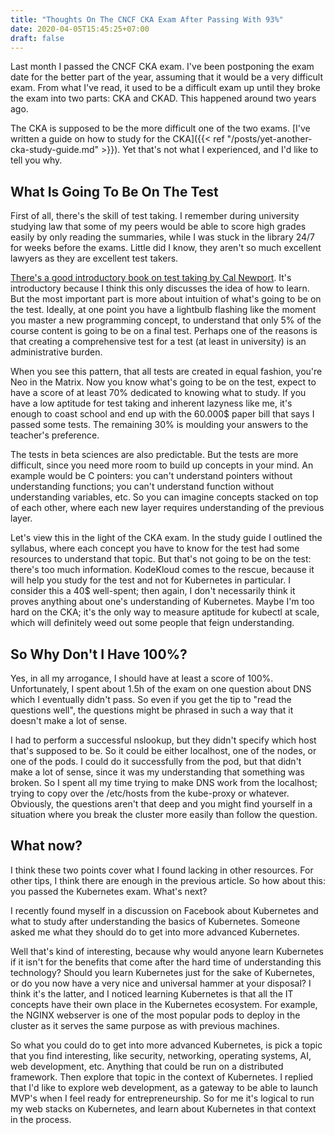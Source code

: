 ```yaml
---
title: "Thoughts On The CNCF CKA Exam After Passing With 93%"
date: 2020-04-05T15:45:25+07:00
draft: false
---
```

Last month I passed the CNCF CKA exam. I've been postponing the exam date for the better part of the year, assuming that it would be a very difficult exam. From what I've read, it used to be a difficult exam up until they broke the exam into two parts: CKA and CKAD. This happened around two years ago. 

The CKA is supposed to be the more difficult one of the two exams. [I've written a guide on how to study for the CKA]({{< ref "/posts/yet-another-cka-study-guide.md" >}}). Yet that's not what I experienced, and I'd like to tell you why. 

## What Is Going To Be On The Test

First of all, there's the skill of test taking. I remember during university studying law that some of my peers would be able to score high grades easily by only reading the summaries, while I was stuck in the library 24/7 for weeks before the exams. Little did I know, they aren't so much excellent lawyers as they are excellent test takers. 

[There's a good introductory book on test taking by Cal Newport](https://www.goodreads.com/book/show/253203.How_to_Become_a_Straight_A_Student). It's introductory because I think this only discusses the idea of how to learn. But the most important part is more about intuition of what's going to be on the test. Ideally, at one point you have a lightbulb flashing like the moment you master a new programming concept, to understand that only 5% of the course content is going to be on a final test. Perhaps one of the reasons is that creating a comprehensive test for a test (at least in university) is an administrative burden.

When you see this pattern, that all tests are created in equal fashion, you're Neo in the Matrix. Now you know what's going to be on the test, expect to have a score of at least 70% dedicated to knowing what to study. If you have a low aptitude for test taking and inherent lazyness like me, it's enough to coast school and end up with the 60.000$ paper bill that says I passed some tests. The remaining 30% is moulding your answers to the teacher's preference. 

The tests in beta sciences are also predictable. But the tests are more difficult, since you need more room to build up concepts in your mind. An example would be C pointers: you can't understand pointers without understanding functions; you can't understand function without understanding variables, etc. So you can imagine concepts stacked on top of each other, where each new layer requires understanding of the previous layer.

Let's view this in the light of the CKA exam. In the study guide I outlined the syllabus, where each concept you have to know for the test had some resources to understand that topic. But that's not going to be on the test: there's too much information. KodeKloud comes to the rescue, because it will help you study for the test and not for Kubernetes in particular. I consider this a 40$ well-spent; then again, I don't necessarily think it proves anything about one's understanding of Kubernetes. Maybe I'm too hard on the CKA; it's the only way to measure aptitude for kubectl at scale, which will definitely weed out some people that feign understanding.

## So Why Don't I Have 100%? 

Yes, in all my arrogance, I should have at least a score of 100%. Unfortunately, I spent about 1.5h of the exam on one question about DNS which I eventually didn't pass. So even if you get the tip to "read the questions well", the questions might be phrased in such a way that it doesn't make a lot of sense.

I had to perform a successful nslookup, but they didn't specify which host that's supposed to be. So it could be either localhost, one of the nodes, or one of the pods. I could do it successfully from the pod, but that didn't make a lot of sense, since it was my understanding that something was broken. So I spent all my time trying to make DNS work from the localhost; trying to copy over the /etc/hosts from the kube-proxy or whatever. Obviously, the questions aren't that deep and you might find yourself in a situation where you break the cluster more easily than follow the question.

## What now? 

I think these two points cover what I found lacking in other resources. For other tips, I think there are enough in the previous article. So how about this: you passed the Kubernetes exam. What's next?

I recently found myself in a discussion on Facebook about Kubernetes and what to study after understanding the basics of Kubernetes. Someone asked me what they should do to get into more advanced Kubernetes. 

Well that's kind of interesting, because why would anyone learn Kubernetes if it isn't for the benefits that come after the hard time of understanding this technology? Should you learn Kubernetes just for the sake of Kubernetes, or do you now have a very nice and universal hammer at your disposal? I think it's the latter, and I noticed learning Kubernetes is that all the IT concepts have their own place in the Kubernetes ecosystem. For example, the NGINX webserver is one of the most popular pods to deploy in the cluster as it serves the same purpose as with previous machines. 

So what you could do to get into more advanced Kubernetes, is pick a topic that you find interesting, like security, networking, operating systems, AI, web development, etc. Anything that could be run on a distributed framework. Then explore that topic in the context of Kubernetes. I replied that I'd like to explore web development, as a gateway to be able to launch MVP's when I feel ready for entrepreneurship. So for me it's logical to run my web stacks on Kubernetes, and learn about Kubernetes in that context in the process.
